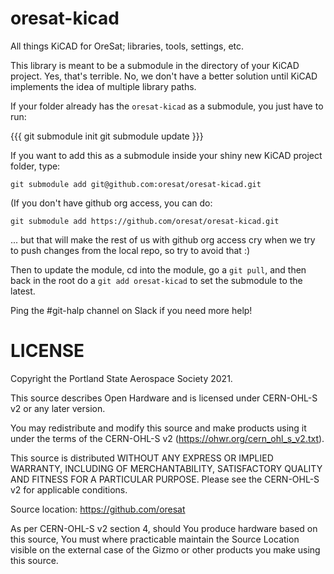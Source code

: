 # oresat-kicad
All things KiCAD for OreSat; libraries, tools, settings, etc.

This library is meant to be a submodule in the directory of your KiCAD project. Yes, that's terrible. No, we don't have a better solution until KiCAD implements the idea of multiple library paths.

If your folder already has the `oresat-kicad` as a submodule, you just have to run:

{{{
git submodule init
git submodule update
}}}

If you want to add this as a submodule inside your shiny new KiCAD project folder, type:

`git submodule add git@github.com:oresat/oresat-kicad.git`

(If you don't have github org access, you can do:

`git submodule add https://github.com/oresat/oresat-kicad.git`

... but that will make the rest of us with github org access cry when we try to push changes from the local repo, so try to avoid that :)

Then to update the module, cd into the module, go a `git pull`, and then back in the root do a `git add oresat-kicad` to set the submodule to the latest.

Ping the #git-halp channel on Slack if you need more help!


# LICENSE

Copyright the Portland State Aerospace Society 2021.

This source describes Open Hardware and is licensed under CERN-OHL-S v2 or any later version.

You may redistribute and modify this source and make products using it under the terms of the CERN-OHL-S v2 (https://ohwr.org/cern_ohl_s_v2.txt).

This source is distributed WITHOUT ANY EXPRESS OR IMPLIED WARRANTY, INCLUDING OF MERCHANTABILITY, SATISFACTORY QUALITY AND FITNESS FOR A PARTICULAR PURPOSE. Please see the CERN-OHL-S v2 for applicable conditions.

Source location: https://github.com/oresat

As per CERN-OHL-S v2 section 4, should You produce hardware based on this source, You must where practicable maintain the Source Location visible on the external case of the Gizmo or other products you make using this source.
